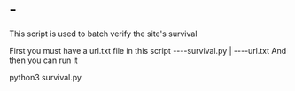 # -
This script is used to batch verify the site's survival

First you must have a url.txt file in this script
  ----survival.py
  |
  ----url.txt
And then you can run it

python3 survival.py
